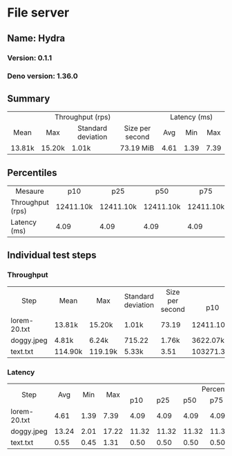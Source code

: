 # File server
## Name: Hydra 

### Version: 0.1.1
### Deno version: 1.36.0

## Summary
<table>
<tr>
    <td align="center" colspan="4">Throughput (rps)</td>
    <td align="center" colspan="3">Latency (ms)</td>
</tr>
<tr>
    <td align="center">Mean</td>
    <td align="center">Max</td>
    <td align="center">Standard deviation</td>
    <td align="center">Size per second</td>
    <td align="center">Avg</td>
    <td align="center">Min</td>
    <td align="center">Max</td>
</tr>
<tr>
    <td>13.81k</td>
    <td>15.20k</td>
    <td>1.01k</td>
    <td>73.19 MiB</td>
    <td>4.61</td>
    <td>1.39</td>
    <td>7.39</td>
</tr>
</table>

## Percentiles

<table>
<tr>
  <td align="center">Mesaure</td>
  <td align="center">p10</td>
  <td align="center">p25</td>
  <td align="center">p50</td>
  <td align="center">p75</td>
  <td align="center">p90</td>
  <td align="center">p95</td>
  <td align="center">p99</td>
</tr>
<tr>
  <td>Throughput (rps)</td>
  <td>12411.10k</td>
  <td>12411.10k</td>
  <td>12411.10k</td>
  <td>12411.10k</td>
  <td>14662.76k</td>
  <td>14825.88k</td>
  <td>15197.02k</td>
</tr>
<tr>
  <td>Latency (ms)</td>
  <td>4.09</td>
  <td>4.09</td>
  <td>4.09</td>
  <td>4.09</td>
  <td>5.18</td>
  <td>5.40</td>
  <td>6.03</td>
</tr>
</table>

## Individual test steps

### Throughput

<table>
<tr>
  <td align="center" rowspan="2">Step</td>
  <td align="center" rowspan="2">Mean</td>
  <td align="center" rowspan="2">Max</td>
  <td align="center" rowspan="2">Standard deviation</td>
  <td align="center" rowspan="2">Size per second</td>
  <td align="center" colspan="7">Percentiles</td>
</tr>
<tr>
  <!-- still Step -->
  <!-- still Mean -->
  <!-- still Max -->
  <!-- still Standard deviation -->
  <!-- still Size per second -->
  <td align="center">p10</td>
  <td align="center">p25</td>
  <td align="center">p50</td>
  <td align="center">p75</td>
  <td align="center">p90</td>
  <td align="center">p95</td>
  <td align="center">p99</td>
</tr>
<tr>
  <td>lorem-20.txt</td>
  <td>13.81k</td>
  <td>15.20k</td>
  <td>1.01k</td>
  <td>73.19</td>
  <td>12411.10k</td>
  <td>12411.10k</td>
  <td>12411.10k</td>
  <td>12411.10k</td>
  <td>14662.76k</td>
  <td>14825.88k</td>
  <td>15197.02k</td>
</tr><tr>
  <td>doggy.jpeg</td>
  <td>4.81k</td>
  <td>6.24k</td>
  <td>715.22</td>
  <td>1.76k</td>
  <td>3622.07k</td>
  <td>3622.07k</td>
  <td>3622.07k</td>
  <td>3622.07k</td>
  <td>5735.58k</td>
  <td>5844.33k</td>
  <td>6103.08k</td>
</tr><tr>
  <td>text.txt</td>
  <td>114.90k</td>
  <td>119.19k</td>
  <td>5.33k</td>
  <td>3.51</td>
  <td>103271.31k</td>
  <td>103271.31k</td>
  <td>103271.31k</td>
  <td>103271.31k</td>
  <td>119190.57k</td>
  <td>119190.57k</td>
  <td>119190.57k</td>
</tr></table>

### Latency

<table>
<tr>
  <td align="center" rowspan="2">Step</td>
  <td align="center" rowspan="2">Avg</td>
  <td align="center" rowspan="2">Min</td>
  <td align="center" rowspan="2">Max</td>
  <td align="center" colspan="7">Percentiles</td>
</tr>
<tr>
  <!-- still Avg -->
  <!-- still Min -->
  <!-- still Max -->
  <td>p10</td>
  <td>p25</td>
  <td>p50</td>
  <td>p75</td>
  <td>p90</td>
  <td>p95</td>
  <td>p99</td>
</tr>
<tr>
  <td>lorem-20.txt</td>
  <td>4.61</td>
  <td>1.39</td>
  <td>7.39</td>
  <td>4.09</td>
  <td>4.09</td>
  <td>4.09</td>
  <td>4.09</td>
  <td>5.18</td>
  <td>5.40</td>
  <td>6.03</td>
</tr><tr>
  <td>doggy.jpeg</td>
  <td>13.24</td>
  <td>2.01</td>
  <td>17.22</td>
  <td>11.32</td>
  <td>11.32</td>
  <td>11.32</td>
  <td>11.32</td>
  <td>15.27</td>
  <td>15.59</td>
  <td>16.05</td>
</tr><tr>
  <td>text.txt</td>
  <td>0.55</td>
  <td>0.45</td>
  <td>1.31</td>
  <td>0.50</td>
  <td>0.50</td>
  <td>0.50</td>
  <td>0.50</td>
  <td>0.59</td>
  <td>0.64</td>
  <td>0.84</td>
</tr></table>